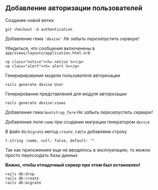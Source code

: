 ## Добавление авторизации пользователей

Создание новой ветки

`git checkout -b authentication`

Добавление гема `'devise'` *Не забыть перезапустить сервере!*

Убедиться, что сообщения включенены в `app/views/layouts/application.html.erb`

```
<p class="notice"><%= notice %></p>
<p class="alert"><%= alert %></p>
```

Генерерирование модели пользователя авторизации

`rails generate devise User`

Генерирование представлений для модуля авторизации

`rails generate devise:views`

Добавление гема `bootstrap_form` *Не забыть перезапустить сервере!*

Добавление поля `name` при создании миграции генератором `device`

В файл `db/migrate` метод `create_table` добавляем строку

```
t.string :name, null: false, default: ""
```

Так как приложениее еще не вводилось в эксплуатацию, то можно 
просто пересоздать базы данных

**Важно, чтобы отладочный сервер при этом был остановлен!**

```
rails db:drop
rails db:create
rails db:migrate
```
